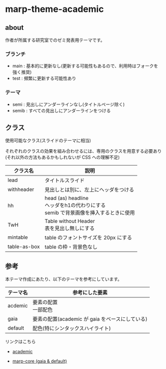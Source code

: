 # marp-theme-academic

## about

作者が所属する研究室でのゼミ発表用テーマです。

### ブランチ

- main : 基本的に更新なし(更新する可能性もあるので、利用時はフォークを強く推奨)
- test : 頻繁に更新する可能性あり

### テーマ

- semi : 見出しにアンダーラインなし(タイトルページ除く)
- semib : すべての見出しにアンダーラインをつける

## クラス

使用可能なクラス(スライドのテーマに相当)

それぞれのクラスの効果を組み合わせるには、専用のクラスを用意する必要あり
(それ以外の方法もあるかもしれないが CSS への理解不足)

|クラス名|説明|
|---|---|
|lead|タイトルスライド|
|withheader|見出しとは別に、左上にヘッダをつける|
|hh|head (as) headline <br> ヘッダをh1の代わりにする<br>semib で背景画像を挿入するときに使用|
|TwH|Table without Header <br> 表を見出し無しにする|
|mintable|table のフォントサイズを 20px にする|
|table-as-box|table の枠・背景色なし|

## 参考

本テーマ作成にあたり、以下のテーマを参考にしています。

|テーマ名|参考にした要素|
|---|---|
|acdemic|要素の配置 <br> 一部配色|
|gaia|要素の配置(academic が gaia をベースにしている)|
|default|配色(特にシンタックスハイライト)|

リンクはこちら

- [academic](https://github.com/kaisugi/marp-theme-academic)

- [marp-core (gaia & default)](https://github.com/marp-team/marp-core)
